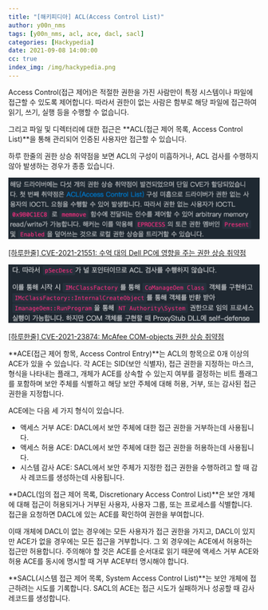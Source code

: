 ```yaml
---
title: "[해키피디아] ACL(Access Control List)"
author: y00n_nms
tags: [y00n_nms, acl, ace, dacl, sacl]
categories: [Hackypedia]
date: 2021-09-08 14:00:00
cc: true
index_img: /img/hackypedia.png
---
```


Access Control(접근 제어)은 적절한 권한을 가진 사람만이 특정 시스템이나 파일에 접근할 수 있도록 제어합니다. 따라서 권한이 없는 사람은 함부로 해당 파일에 접근하여 읽기, 쓰기, 실행 등을 수행할 수 없습니다.

그리고 파일 및 디렉터리에 대한 접근은 **ACL(접근 제어 목록, Access Control List)**을 통해 관리되어 인증된 사용자만 접근할 수 있습니다.

하루 한줄의 권한 상승 취약점을 보면 ACL의 구성이 미흡하거나, ACL 검사를 수행하지 않아 발생하는 경우가 종종 있습니다.

![image](access-control-list/image.png)

[[하루한줄] CVE-2021-21551: 수억 대의 Dell PC에 영향을 주는 권한 상승 취약점](https://hackyboiz.github.io/2021/05/07/l0ch/2021-05-07/)

![image1](access-control-list/image1.png)

[[하루한줄] CVE-2021-23874: McAfee COM-objects 권한 상승 취약점](https://hackyboiz.github.io/2021/05/20/idioth/2021-05-20/)

**ACE(접근 제어 항목, Access Control Entry)**는 ACL의 항목으로 0개 이상의 ACE가 있을 수 있습니다. 각 ACE는 SID(보안 식별자), 접근 권한을 지정하는 마스크, 형식을 나타내는 플래그, 개체가 ACE를 상속할 수 있는지 여부를 결정하는 비트 플래그를 포함하며 보안 주체를 식별하고 해당 보안 주체에 대해 허용, 거부, 또는 감사된 접근 권한을 지정합니다.

ACE에는 다음 세 가지 형식이 있습니다.

- 액세스 거부 ACE: DACL에서 보안 주체에 대한 접근 권한을 거부하는데 사용됩니다.
- 액세스 허용 ACE: DACL에서 보안 주체에 대한 접근 권한을 허용하는데 사용됩니다.
- 시스템 감사 ACE: SACL에서 보안 주체가 지정한 접근 권한을 수행하려고 할 때 감사 레코드를 생성하는데 사용됩니다.

**DACL(임의 접근 제어 목록, Discretionary Access Control List)**은 보안 개체에 대해 접근이 허용되거나 거부된 사용자, 사용자 그룹, 또는 프로세스를 식별합니다. 접근을 요청하면 DACL에 있는 ACE를 확인하여 권한을 부여합니다.

이때 개체에 DACL이 없는 경우에는 모든 사용자가 접근 권한을 가지고, DACL이 있지만 ACE가 없을 경우에는 모든 접근을 거부합니다. 그 외 경우에는 ACE에서 허용하는 접근만 허용합니다. 주의해야 할 것은 ACE를 순서대로 읽기 때문에 액세스 거부 ACE와 허용 ACE를 동시에 명시할 때 거부 ACE부터 명시해야 합니다.

**SACL(시스템 접근 제어 목록, System Access Control List)**는 보안 개체에 접근하려는 시도를 기록합니다. SACL의 ACE는 접근 시도가 실패하거나 성공할 때 감사 레코드를 생성합니다.